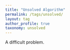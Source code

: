```yaml
---
title: "Unsolved Algorithm"
permalink: /tags/unsolved/
layout: tag
author_profile: true
taxonomy: unsolved
---
```


A difficult problem.
